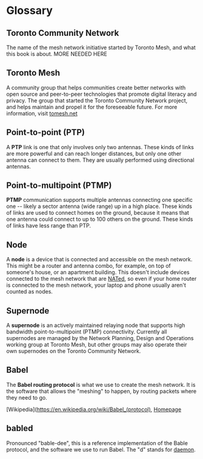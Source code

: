 # Glossary

## Toronto Community Network

The name of the mesh network initiative started by Toronto Mesh, and what this book is about. MORE NEEDED HERE

## Toronto Mesh

A community group that helps communities create better networks with open source and peer-to-peer technologies that promote digital literacy and privacy. The group that started the Toronto Community Network project, and helps maintain and propel it for the foreseeable future. For more information, visit [tomesh.net](https://tomesh.net)

## Point-to-point (PTP)

A **PTP** link is one that only involves only two antennas. These kinds of links are more powerful and can reach longer distances, but only one other antenna can connect to them. They are usually performed using directional antennas.

## Point-to-multipoint (PTMP)

**PTMP** communication supports multiple antennas connecting one specific one -- likely a sector antenna (wide range) up in a high place. These kinds of links are used to connect homes on the ground, because it means that one antenna could connect to up to 100 others on the ground. These kinds of links have less range than PTP.

## Node

A **node** is a device that is connected and accessible on the mesh network. This might be a router and antenna combo, for example, on top of someone's house, or an apartment building. This doesn't include devices connected to the mesh network that are [NATed](https://en.wikipedia.org/wiki/Network_address_translation), so even if your home router is connected to the mesh network, your laptop and phone usually aren't counted as nodes.

## Supernode

A **supernode** is an actively maintained relaying node that supports high bandwidth point-to-multipoint (PTMP) connectivity. Currently all supernodes are managed by the Network Planning, Design and Operations working group at Toronto Mesh, but other groups may also operate their own supernodes on the Toronto Community Network.

## Babel

The **Babel routing protocol** is what we use to create the mesh network. It is the software that allows the "meshing" to happen, by routing packets where they need to go.

[Wikipedia](https://en.wikipedia.org/wiki/Babel_(protocol), [Homepage](https://www.irif.fr/~jch/software/babel/)

## babled

Pronounced "bable-dee", this is a reference implementation of the Bable protocol, and the software we use to run Babel. The "d" stands for [daemon](https://en.wikipedia.org/wiki/Daemon_(computing)).
